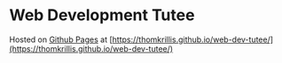 # Web Development Tutee

Hosted on [Github Pages](https://pages.github.com/) at [https://thomkrillis.github.io/web-dev-tutee/](https://thomkrillis.github.io/web-dev-tutee/)
